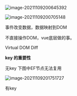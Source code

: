 ![image-20211109200645392](C:\Users\WEIYI\AppData\Roaming\Typora\typora-user-images\image-20211109200645392.png)

![image-20211109200705148](C:\Users\WEIYI\AppData\Roaming\Typora\typora-user-images\image-20211109200705148.png)

事件改变数据，数据映射到DOM

不直接操作DOM，vue底层做的事。

Virtual DOM Diff

**key 的重要性**

无key   下图中EF节点无法复用

![image-20211109201751727](C:\Users\WEIYI\AppData\Roaming\Typora\typora-user-images\image-20211109201751727.png)

有key